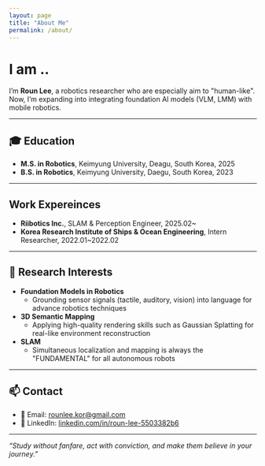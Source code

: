 ```yaml
---
layout: page
title: "About Me"
permalink: /about/
---
```


# I am ..

I’m **Roun Lee**, a robotics researcher who are especially aim to "human-like".  Now, I’m expanding into integrating foundation AI models (VLM, LMM) with mobile robotics.

---

## 🎓 Education

- **M.S. in Robotics**, Keimyung University, Deagu, South Korea, 2025
- **B.S. in Robotics**, Keimyung University, Daegu, South Korea, 2023  

---

## Work Expereinces

- **Riibotics Inc.**, SLAM & Perception Engineer, 2025.02~
- **Korea Research Institute of Ships & Ocean Engineering**, Intern Researcher, 2022.01~2022.02  

---

## 🔬 Research Interests

- **Foundation Models in Robotics**  
  - Grounding sensor signals (tactile, auditory, vision) into language for advance robotics techniques  
- **3D Semantic Mapping**  
  - Applying high-quality rendering skills such as Gaussian Splatting for real-like environment reconstruction  
- **SLAM**  
  - Simultaneous localization and mapping is always the "FUNDAMENTAL" for all autonomous robots
---

## 📫 Contact

- 📧 Email: [rounlee.kor@gmail.com](mailto:rounlee.kor@gmail.com)  
- 🔗 LinkedIn: [linkedin.com/in/roun-lee-5503382b6](https://www.linkedin.com/in/roun-lee-5503382b6/)  

---

*“Study without fanfare, act with conviction, and make them believe in your journey.”*  
